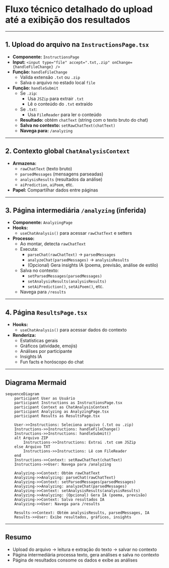 # Fluxo técnico detalhado do upload até a exibição dos resultados

---

## 1. Upload do arquivo na `InstructionsPage.tsx`

- **Componente:** `InstructionsPage`
- **Input:** `<input type="file" accept=".txt,.zip" onChange={handleFileChange} />`
- **Função:** `handleFileChange`
  - Valida extensão `.txt` ou `.zip`
  - Salva o arquivo no estado local `file`
- **Função:** `handleSubmit`
  - Se `.zip`:
    - Usa `JSZip` para extrair `.txt`
    - Lê o conteúdo do `.txt` extraído
  - Se `.txt`:
    - Usa `FileReader` para ler o conteúdo
  - **Resultado:** obtém `chatText` (string com o texto bruto do chat)
  - **Salva no contexto:** `setRawChatText(chatText)`
  - **Navega para:** `/analyzing`

---

## 2. Contexto global `ChatAnalysisContext`

- **Armazena:**
  - `rawChatText` (texto bruto)
  - `parsedMessages` (mensagens parseadas)
  - `analysisResults` (resultados da análise)
  - `aiPrediction`, `aiPoem`, etc.
- **Papel:** Compartilhar dados entre páginas

---

## 3. Página intermediária `/analyzing` (inferida)

- **Componente:** `AnalyzingPage`
- **Hooks:**
  - `useChatAnalysis()` para acessar `rawChatText` e setters
- **Processo:**
  - Ao montar, detecta `rawChatText`
  - Executa:
    - `parseChat(rawChatText)` → `parsedMessages`
    - `analyzeChat(parsedMessages)` → `analysisResults`
    - (Opcional) Gera insights IA (poema, previsão, análise de estilo)
  - Salva no contexto:
    - `setParsedMessages(parsedMessages)`
    - `setAnalysisResults(analysisResults)`
    - `setAiPrediction()`, `setAiPoem()`, etc.
  - Navega para `/results`

---

## 4. Página `ResultsPage.tsx`

- **Hooks:**
  - `useChatAnalysis()` para acessar dados do contexto
- **Renderiza:**
  - Estatísticas gerais
  - Gráficos (atividade, emojis)
  - Análises por participante
  - Insights IA
  - Fun facts e horóscopo do chat

---

## Diagrama Mermaid

```mermaid
sequenceDiagram
    participant User as Usuário
    participant Instructions as InstructionsPage.tsx
    participant Context as ChatAnalysisContext
    participant Analyzing as AnalyzingPage.tsx
    participant Results as ResultsPage.tsx

    User->>Instructions: Seleciona arquivo (.txt ou .zip)
    Instructions->>Instructions: handleFileChange()
    Instructions->>Instructions: handleSubmit()
    alt Arquivo ZIP
        Instructions->>Instructions: Extrai .txt com JSZip
    else Arquivo TXT
        Instructions->>Instructions: Lê com FileReader
    end
    Instructions->>Context: setRawChatText(chatText)
    Instructions->>User: Navega para /analyzing

    Analyzing->>Context: Obtém rawChatText
    Analyzing->>Analyzing: parseChat(rawChatText)
    Analyzing->>Context: setParsedMessages(parsedMessages)
    Analyzing->>Analyzing: analyzeChat(parsedMessages)
    Analyzing->>Context: setAnalysisResults(analysisResults)
    Analyzing->>Analyzing: (Opcional) Gera IA (poema, previsão)
    Analyzing->>Context: Salva resultados IA
    Analyzing->>User: Navega para /results

    Results->>Context: Obtém analysisResults, parsedMessages, IA
    Results->>User: Exibe resultados, gráficos, insights
```

---

## Resumo

- Upload do arquivo → leitura e extração do texto → salvar no contexto
- Página intermediária processa texto, gera análises e salva no contexto
- Página de resultados consome os dados e exibe as análises
